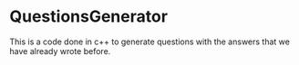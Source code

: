 # QuestionsGenerator
This is a code done in c++ to generate questions with the answers that we have already wrote before.
